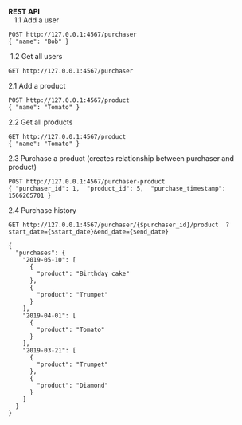 **REST API** <br>
 
 1.1 Add a user <br>
```
POST http://127.0.0.1:4567/purchaser
{ "name": "Bob" }
```

 1.2 Get all users <br>
```
GET http://127.0.0.1:4567/purchaser
```

2.1 Add a product <br>
```
POST http://127.0.0.1:4567/product
{ "name": "Tomato" }
```
2.2 Get all products <br>
```
GET http://127.0.0.1:4567/product
{ "name": "Tomato" }
```

2.3 Purchase a product (creates relationship between purchaser and product) 
```
POST http://127.0.0.1:4567/purchaser-product 
{ "purchaser_id": 1,  "product_id": 5,  "purchase_timestamp": 1566265701 }
```

2.4  Purchase history
```
GET http://127.0.0.1:4567/purchaser/{$purchaser_id}/product  ?start_date={$start_date}&end_date={$end_date} 
 
{
  "purchases": {
    "2019-05-10": [
      {
        "product": "Birthday cake"
      },
      {
        "product": "Trumpet"
      }
    ],
    "2019-04-01": [
      {
        "product": "Tomato"
      }
    ],
    "2019-03-21": [
      {
        "product": "Trumpet"
      },
      {
        "product": "Diamond"
      }
    ]
  }
}
```